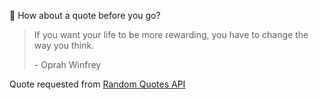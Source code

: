 📣 How about a quote before you go?

> If you want your life to be more rewarding, you have to change the way you think.
>
> <p>- Oprah Winfrey</p>

Quote requested from [Random Quotes API](https://github.com/lukePeavey/quotable)
